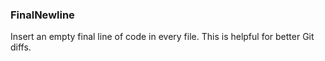 ### FinalNewline

Insert an empty final line of code in every file. This is helpful for better Git diffs.
